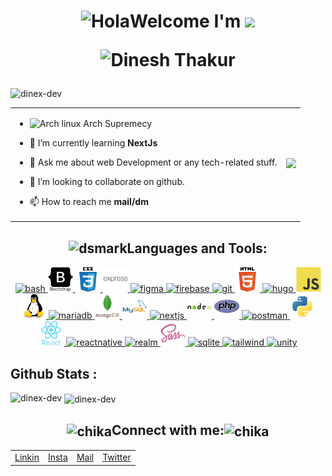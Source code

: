 <h1 align="center"><img alt="Hola" height="30px" width="40px" src="https://emojipedia-us.s3.amazonaws.com/source/skype/289/ghost_1f47b.png"/>Welcome I'm <img src='https://camo.githubusercontent.com/a00365181dee3899c9f03eb2680300fc3ee9bd15d5e68eadd436c829d5ecf2d4/68747470733a2f2f632e74656e6f722e636f6d2f665967393171427044646741414141692f626f6e676f2d6361742d7472616e73706172656e742e676966' height="37px"/>
  <p><img src="https://readme-typing-svg.herokuapp.com/?font=Time+New+Roman&color=1976d2&size=35&center=true&vCenter=true&width=600&height=35&lines=Dinesh+Thakur..&hearts;++;Full-Stack+Web+Developer,;Learning%20Data%20Science,;CTF+Newbie,;Active+Learner.." alt="Dinesh Thakur"></p>
</h1>

<p align="left"> <img src="https://komarev.com/ghpvc/?username=dinex-dev&label=Profile%20views&color=0e75b6&style=flat" alt="dinex-dev" /> </p>

<table width='100%' border=0>
  <tr>
    <td>
      
- <img src="https://archlinux.org/logos/archlinux-icon-crystal-64.svg" height="15" alt="Arch linux"/> Arch Supremecy
      
- 🌱 I’m currently learning **NextJs**

- 💬 Ask me about web Development or any tech-related stuff.
      
- 👯 I’m looking to collaborate on github.

- 📫 How to reach me **mail/dm**
    </td>
    <td>
      <p aign='right'> <img src='https://thumbs.gfycat.com/PointedFrequentImperatorangel-size_restricted.gif' height='100' width='auto'/></p> 
    </td>
  </tr>
  </table>
    

<h2 align="center"><img alt="dsmark" height="37px" width="40px" src="https://c.tenor.com/P7zWdgA3E2EAAAAi/spunchbob-the-g.gif"/>Languages and Tools:</h2>
<p align="center"> <a href="https://www.gnu.org/software/bash/" target="_blank" rel="noreferrer"> <img src="https://www.vectorlogo.zone/logos/gnu_bash/gnu_bash-icon.svg" alt="bash" width="40" height="40"/> </a> <a href="https://getbootstrap.com" target="_blank" rel="noreferrer"> <img src="https://raw.githubusercontent.com/devicons/devicon/master/icons/bootstrap/bootstrap-plain-wordmark.svg" alt="bootstrap" width="40" height="40"/> </a> <a href="https://www.w3schools.com/css/" target="_blank" rel="noreferrer"> <img src="https://raw.githubusercontent.com/devicons/devicon/master/icons/css3/css3-original-wordmark.svg" alt="css3" width="40" height="40"/> </a> <a href="https://expressjs.com" target="_blank" rel="noreferrer"> <img src="https://raw.githubusercontent.com/devicons/devicon/master/icons/express/express-original-wordmark.svg" alt="express" width="40" height="40"/> </a> <a href="https://www.figma.com/" target="_blank" rel="noreferrer"> <img src="https://www.vectorlogo.zone/logos/figma/figma-icon.svg" alt="figma" width="40" height="40"/> </a> <a href="https://firebase.google.com/" target="_blank" rel="noreferrer"> <img src="https://www.vectorlogo.zone/logos/firebase/firebase-icon.svg" alt="firebase" width="40" height="40"/> </a> <a href="https://git-scm.com/" target="_blank" rel="noreferrer"> <img src="https://www.vectorlogo.zone/logos/git-scm/git-scm-icon.svg" alt="git" width="40" height="40"/> </a> <a href="https://www.w3.org/html/" target="_blank" rel="noreferrer"> <img src="https://raw.githubusercontent.com/devicons/devicon/master/icons/html5/html5-original-wordmark.svg" alt="html5" width="40" height="40"/> </a> <a href="https://gohugo.io/" target="_blank" rel="noreferrer"> <img src="https://api.iconify.design/logos-hugo.svg" alt="hugo" width="40" height="40"/> </a> <a href="https://developer.mozilla.org/en-US/docs/Web/JavaScript" target="_blank" rel="noreferrer"> <img src="https://raw.githubusercontent.com/devicons/devicon/master/icons/javascript/javascript-original.svg" alt="javascript" width="40" height="40"/> </a> <a href="https://www.linux.org/" target="_blank" rel="noreferrer"> <img src="https://raw.githubusercontent.com/devicons/devicon/master/icons/linux/linux-original.svg" alt="linux" width="40" height="40"/> </a> <a href="https://mariadb.org/" target="_blank" rel="noreferrer"> <img src="https://www.vectorlogo.zone/logos/mariadb/mariadb-icon.svg" alt="mariadb" width="40" height="40"/> </a> <a href="https://www.mongodb.com/" target="_blank" rel="noreferrer"> <img src="https://raw.githubusercontent.com/devicons/devicon/master/icons/mongodb/mongodb-original-wordmark.svg" alt="mongodb" width="40" height="40"/> </a> <a href="https://www.mysql.com/" target="_blank" rel="noreferrer"> <img src="https://raw.githubusercontent.com/devicons/devicon/master/icons/mysql/mysql-original-wordmark.svg" alt="mysql" width="40" height="40"/> </a> <a href="https://nextjs.org/" target="_blank" rel="noreferrer"> <img src="https://cdn.worldvectorlogo.com/logos/nextjs-2.svg" alt="nextjs" width="40" height="40"/> </a> <a href="https://nodejs.org" target="_blank" rel="noreferrer"> <img src="https://raw.githubusercontent.com/devicons/devicon/master/icons/nodejs/nodejs-original-wordmark.svg" alt="nodejs" width="40" height="40"/> </a> <a href="https://www.php.net" target="_blank" rel="noreferrer"> <img src="https://raw.githubusercontent.com/devicons/devicon/master/icons/php/php-original.svg" alt="php" width="40" height="40"/> </a> <a href="https://postman.com" target="_blank" rel="noreferrer"> <img src="https://www.vectorlogo.zone/logos/getpostman/getpostman-icon.svg" alt="postman" width="40" height="40"/> </a> <a href="https://www.python.org" target="_blank" rel="noreferrer"> <img src="https://raw.githubusercontent.com/devicons/devicon/master/icons/python/python-original.svg" alt="python" width="40" height="40"/> </a> <a href="https://reactjs.org/" target="_blank" rel="noreferrer"> <img src="https://raw.githubusercontent.com/devicons/devicon/master/icons/react/react-original-wordmark.svg" alt="react" width="40" height="40"/> </a> <a href="https://reactnative.dev/" target="_blank" rel="noreferrer"> <img src="https://reactnative.dev/img/header_logo.svg" alt="reactnative" width="40" height="40"/> </a> <a href="https://realm.io/" target="_blank" rel="noreferrer"> <img src="https://raw.githubusercontent.com/bestofjs/bestofjs-webui/8665e8c267a0215f3159df28b33c365198101df5/public/logos/realm.svg" alt="realm" width="40" height="40"/> </a> <a href="https://sass-lang.com" target="_blank" rel="noreferrer"> <img src="https://raw.githubusercontent.com/devicons/devicon/master/icons/sass/sass-original.svg" alt="sass" width="40" height="40"/> </a> <a href="https://www.sqlite.org/" target="_blank" rel="noreferrer"> <img src="https://www.vectorlogo.zone/logos/sqlite/sqlite-icon.svg" alt="sqlite" width="40" height="40"/> </a> <a href="https://tailwindcss.com/" target="_blank" rel="noreferrer"> <img src="https://www.vectorlogo.zone/logos/tailwindcss/tailwindcss-icon.svg" alt="tailwind" width="40" height="40"/> </a> <a href="https://unity.com/" target="_blank" rel="noreferrer"> <img src="https://www.vectorlogo.zone/logos/unity3d/unity3d-icon.svg" alt="unity" width="40" height="40"/> </a> </p>


<h2>Github Stats : </h2>
<p><img align="left" src="https://github-readme-stats.vercel.app/api/top-langs?username=dinex-dev&show_icons=true&locale=en&layout=compact&theme=transparent&count_private=true" alt="dinex-dev" /></p>

<p>&nbsp;<img align="center" src="https://github-readme-stats.vercel.app/api?username=dinex-dev&show_icons=true&locale=en&theme=transparent&count_private=true" alt="dinex-dev" /></p>

<h2 align="center"><img alt="chika" align="center" height="70px" width="70px" src="https://c.tenor.com/cXlrPENTVkEAAAAi/chika-dance.gif"/>Connect with me:<img alt="chika" align="center" height="70px" width="70px" src="https://c.tenor.com/cXlrPENTVkEAAAAi/chika-dance.gif"/></h2>
<p align="left">
  <table>
    <tr>
      <td>
        <a href="https://linkedin.com/in/dinex-dev" target="blank">Linkin</a>
      </td>
      <td>
        <a href="https://instagram.com/dinex_dev" target="blank">Insta</a>
      </td>
      <td>
        <a href="mailto:'dineshthakur.dev@gmail.com" target='blank'>Mail</a>
      </td>
      <td>
        <a href="https://twitter.com/dinex_dev" target='blank'>Twitter</a>
      </td>
    </tr>
   </table>
</p>
